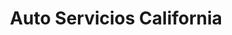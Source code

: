---
title: "Auto Servicios California"
url: /volcan/auto-servicios-california/
shop: Autowerkstatt
---